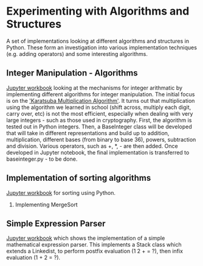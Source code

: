 # Experimenting with Algorithms and Structures
A set of implementations looking at different algorithms and structures in Python. These form an investigation into various implementation techniques (e.g. adding operators) and some interesting algorithms.

## Integer Manipulation - Algorithms
[Jupyter workbook](https://github.com/darrenpaine/algorithms-and-structures/blob/main/Integer%20Manipulation%20-%20Algorithms.ipynb) looking at the mechanisms for integer arithmatic by implementing different algorithms for integer manipulation. The initial focus is on the ['Karatsuba Multiplication Algorithm'](https://en.wikipedia.org/wiki/Karatsuba_algorithm). It turns out that multiplication using the algorithm we learned in school (shift across, multiply each digit, carry over, etc) is not the most efficient, especially when dealing with very large integers - such as those used in cryptography.
First, the algorithm is tested out in Python integers. Then, a BaseInteger class will be developed that will take in different representations and build up to addition, multiplication, different bases (from binary to base 36), powers, subtraction and division. Various operators, such as +, \*, - are then added.
Once developed in Jupyter notebook, the final implementation is transferred to baseinteger.py - to be done.

## Implementation of sorting algorithms
[Jupyter workbook](https://github.com/darrenpaine/algorithms-and-structures/blob/main/Merge%20and%20Search%20Algorithms.ipynb) for sorting using Python.
1) Implementing MergeSort

## Simple Expression Parser
[Jupyter workbook](https://github.com/darrenpaine/algorithms-and-structures/blob/main/Numerical%20Expression%20Parser.ipynb) which shows the implementation of a simple mathematical expression parser. This implements a Stack class which extends a Linkedist, to perform postfix evaluation (1 2 + = ?), then infix evaluation (1 + 2 = ?).
